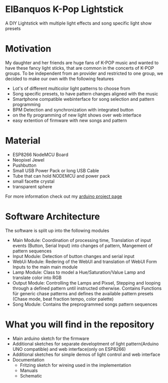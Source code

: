 # ElBanquos K-Pop Lightstick
A DIY Lightstick with multiple light effects and song specific light show presets

# Motivation
My daughter and her friends are huge fans of K-POP music and wanted to have these fancy light sticks, that are common in the concerts of K-POP groups. To be independent from an provider and restricted to one group, we decided to make our own with the following features
* Lot's of different multicolor light patterns to choose from
* Song specific presets, to have pattern changes aligned with the music 
* Smartphone compatible webinterface for song selection and pattern programming
* BPM Detection and synchronization with integrated button
* on the fly programming of new light shows over web interface
* easy extention of firmware with new songs and pattern

# Material
* ESP8266 NodeMCU Board
* Neopixel Jewel
* Pushbutton
* Small USB Power Pack or long USB Cable
* Tube that can hold NODEMCU and power pack
* small facette crystal
* transparent sphere

For more information check out my [arduino project page]( https://create.arduino.cc/projecthub/mattywausb/k-pop-lightstick-personal-lightshow-641dac)

# Software Architecture
The software is split up into the following modules
* Main Module: Coordination of processing time, Translation of input events (Button, Serial Input) into changes of pattern, Mangement of pattern sequences
* Input Module: Detection of button changes and serial input
* WebUi Module: Redering of the WebUI and translation of WebUI Form Inputs to the main main module
* Lamp Module: Class to model a Hue/Saturation/Value Lamp and translate color into RGB 
* Output Module: Controlling the Lamps and Pixsel, Stepping and looping through a defined pattern until instructed otherwise. Contains Functions für generic chase patterns and defines the available pattern presets (Chase mode, beat fraction tempo, color palette)
* Song Module: Contains the preprogrammed songs pattern sequences

# What you will find in the repository
* Main arduino sketch for the firmware
* Additional sketches for separate developtment of light pattern(Arduino UNO compatible) and web interface(only on ESP8266)
* Additional sketches for simple demos of light control and web interface
* Documentation
  * Fritzing sketch for wireing used in the implementation
  * Manuals
  * Schematic


